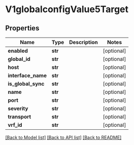 # V1globalconfigValue5Target

## Properties
Name | Type | Description | Notes
------------ | ------------- | ------------- | -------------
**enabled** | **str** |  | [optional] 
**global_id** | **str** |  | [optional] 
**host** | **str** |  | [optional] 
**interface_name** | **str** |  | [optional] 
**is_global_sync** | **str** |  | [optional] 
**name** | **str** |  | [optional] 
**port** | **str** |  | [optional] 
**severity** | **str** |  | [optional] 
**transport** | **str** |  | [optional] 
**vrf_id** | **str** |  | [optional] 

[[Back to Model list]](../README.md#documentation-for-models) [[Back to API list]](../README.md#documentation-for-api-endpoints) [[Back to README]](../README.md)


